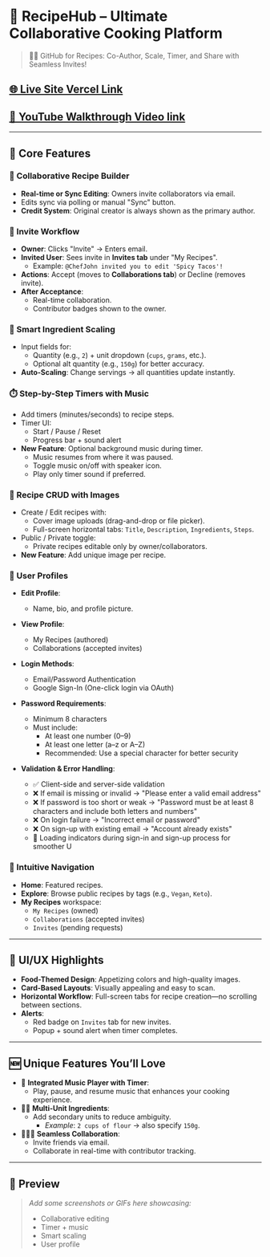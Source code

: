 # 🍳 RecipeHub – Ultimate Collaborative Cooking Platform

> 🧑‍🍳 GitHub for Recipes: Co-Author, Scale, Timer, and Share with Seamless Invites!

## [🌐 Live Site Vercel Link](https://recipe-hub-opal.vercel.app/) 

## [🎥 YouTube Walkthrough Video link ](https://www.youtube.com/watch?v=SOUaHbKySXQ)

---

## 🚀 Core Features

### 👥 Collaborative Recipe Builder
- **Real-time or Sync Editing**: Owners invite collaborators via email.
- Edits sync via polling or manual "Sync" button.
- **Credit System**: Original creator is always shown as the primary author.

### 📩 Invite Workflow
- **Owner**: Clicks "Invite" → Enters email.
- **Invited User**: Sees invite in **Invites tab** under "My Recipes".
  - Example: `@ChefJohn invited you to edit 'Spicy Tacos'!`
- **Actions**: Accept (moves to **Collaborations tab**) or Decline (removes invite).
- **After Acceptance**: 
  - Real-time collaboration.
  - Contributor badges shown to the owner.

### 🧮 Smart Ingredient Scaling
- Input fields for:
  - Quantity (e.g., `2`) + unit dropdown (`cups`, `grams`, etc.).
  - Optional alt quantity (e.g., `150g`) for better accuracy.
- **Auto-Scaling**: Change servings → all quantities update instantly.

### ⏱️ Step-by-Step Timers with Music
- Add timers (minutes/seconds) to recipe steps.
- Timer UI:
  - Start / Pause / Reset
  - Progress bar + sound alert
- **New Feature**: Optional background music during timer.
  - Music resumes from where it was paused.
  - Toggle music on/off with speaker icon.
  - Play only timer sound if preferred.

### 📸 Recipe CRUD with Images
- Create / Edit recipes with:
  - Cover image uploads (drag-and-drop or file picker).
  - Full-screen horizontal tabs: `Title`, `Description`, `Ingredients`, `Steps`.
- Public / Private toggle:
  - Private recipes editable only by owner/collaborators.
- **New Feature**: Add unique image per recipe.

### 👤 User Profiles
- **Edit Profile**:
  - Name, bio, and profile picture.
- **View Profile**:
  - My Recipes (authored)
  - Collaborations (accepted invites)

- **Login Methods**:
  - Email/Password Authentication
  - Google Sign-In (One-click login via OAuth)

- **Password Requirements**:
  - Minimum 8 characters
  - Must include:
    - At least one number (0–9)
    - At least one letter (a–z or A–Z)
    - Recommended: Use a special character for better security

- **Validation & Error Handling**:
  - ✅ Client-side and server-side validation
  - ❌ If email is missing or invalid → "Please enter a valid email address"
  - ❌ If password is too short or weak → "Password must be at least 8 characters and include both letters and numbers"
  - ❌ On login failure → "Incorrect email or password"
  - ❌ On sign-up with existing email → "Account already exists"
  - 🔁 Loading indicators during sign-in and sign-up process for smoother U

### 🧭 Intuitive Navigation
- **Home**: Featured recipes.
- **Explore**: Browse public recipes by tags (e.g., `Vegan`, `Keto`).
- **My Recipes** workspace:
  - `My Recipes` (owned)
  - `Collaborations` (accepted invites)
  - `Invites` (pending requests)

---

## 🎨 UI/UX Highlights

- **Food-Themed Design**: Appetizing colors and high-quality images.
- **Card-Based Layouts**: Visually appealing and easy to scan.
- **Horizontal Workflow**: Full-screen tabs for recipe creation—no scrolling between sections.
- **Alerts**:
  - Red badge on `Invites` tab for new invites.
  - Popup + sound alert when timer completes.

---

## 🆕 Unique Features You’ll Love

- 🎵 **Integrated Music Player with Timer**:
  - Play, pause, and resume music that enhances your cooking experience.
- 🧑‍🍳 **Multi-Unit Ingredients**:
  - Add secondary units to reduce ambiguity.  
    - _Example_: `2 cups of flour` → also specify `150g`.
- 🧑‍🤝‍🧑 **Seamless Collaboration**:
  - Invite friends via email.
  - Collaborate in real-time with contributor tracking.

---

## 📸 Preview

> _Add some screenshots or GIFs here showcasing:_
> - Collaborative editing
> - Timer + music
> - Smart scaling
> - User profile


